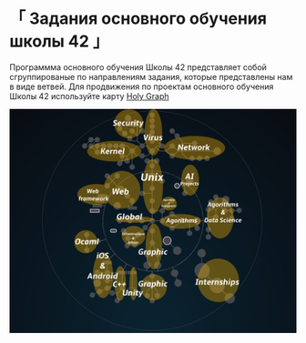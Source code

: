 
# 「 Задания основного обучения школы 42 」 #

Программма основного обучения Школы 42 представляет собой сгруппированые по направлениям задания, которые представлены нам в виде ветвей. Для продвижения по проектам основного обучения Школы 42 используйте карту [Holy Graph](https://github.com/evgenkarlson/Subjects___School_42/blob/master/00_Projects__(%D0%9E%D1%81%D0%BD%D0%BE%D0%B2%D0%BD%D0%BE%D0%B5_%D0%9E%D0%B1%D1%83%D1%87%D0%B5%D0%BD%D0%B8%D0%B5)/Holy_Graph.png)

![42 Shool](./holy_graph_of_future_skills.png)
